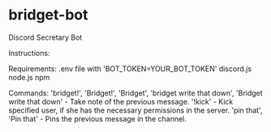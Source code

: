 # bridget-bot
Discord Secretary Bot


Instructions:

Requirements:
  .env file with 'BOT_TOKEN=YOUR_BOT_TOKEN'
  discord.js
  node.js
  npm

Commands:
  'bridget!', 'Bridget!', 'Bridget', 'bridget write that down', 'Bridget write that down' - Take note of the previous message.
  '!kick' - Kick specified user, if she has the necessary permissions in the server.
  'pin that', 'Pin that' - Pins the previous message in the channel.
